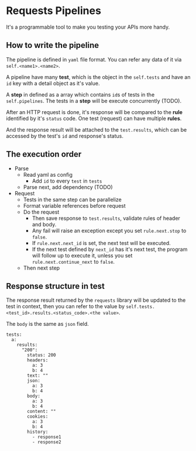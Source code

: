 # Requests Pipelines

It's a programmable tool to make you testing your APIs more handy.

## How to write the pipeline

The pipeline is defined in `yaml` file format. You can refer any data of it via `self.<name1>.<name2>`.

A pipeline have many **test**, which is the object in the `self.tests` and have an `id` key with a detail object as it's value.

A **step** in defined as a array which contains `id`s of tests in the `self.pipelines`. The tests in a **step** will be execute concurrently (TODO).

After an HTTP request is done, it's response will be compared to the **rule** identified by it's `status` code. One test (request) can have multiple **rules**.

And the response result will be attached to the `test.results`,  which can be accessed by the test's `id` and response's status.

## The execution order

* Parse
    * Read yaml as config
        * Add `id` to every `test` in `tests`
    * Parse next, add dependency (TODO)
* Request
    * Tests in the same step can be parallelize
    * Format variable references before request
    * Do the request
        * Then save response to `test.results`, validate rules of header and body.
        * Any fail will raise an exception except you set `rule.next.stop` to `false`.
        * If `rule.next.next_id` is set, the next test will be executed.
        * If the next test defined by `next_id` has it's next test, the program will follow up to execute it, unless you set `rule.next.continue_next` to `false`.
    * Then next step

## Response structure in test

The response result returned by the `requests` library will be updated to the test in context, then you can refer to the value by `self.tests.<test_id>.results.<status_code>.<the value>`.

The `body` is the same as `json` field.

```
tests:
  a:
    results:
      "200":
        status: 200
        headers:
          a: 3
          b: 4
        text: ""
        json:
          a: 3
          b: 4
        body:
          a: 3
          b: 4
        content: ""
        cookies:
          a: 3
          b: 4
        history:
          - response1
          - response2
```
